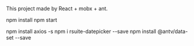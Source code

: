 This project made by React + mobx + ant.

npm install
npm start

npm install axios -s
npm i rsuite-datepicker --save
npm install @antv/data-set --save